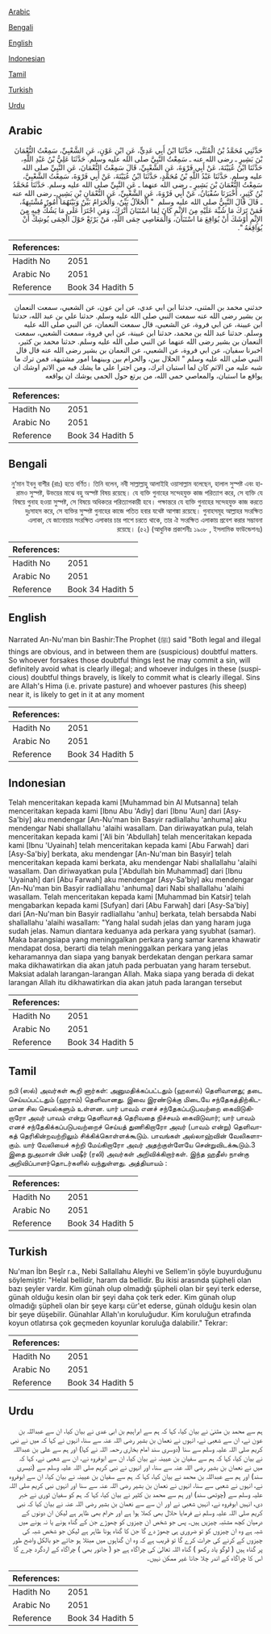 [Arabic](#arabic)

[Bengali](#bengali)

[English](#english)

[Indonesian](#indonesian)

[Tamil](#tamil)

[Turkish](#turkish)

[Urdu](#urdu)

## Arabic


<div dir="rtl" lang="ar" style={{fontSize:'larger',backgroundColor:'#f8f9fa',padding:20}}>
حَدَّثَنِي مُحَمَّدُ بْنُ الْمُثَنَّى، حَدَّثَنَا ابْنُ أَبِي عَدِيٍّ، عَنِ ابْنِ عَوْنٍ، عَنِ الشَّعْبِيِّ، سَمِعْتُ النُّعْمَانَ بْنَ بَشِيرٍ ـ رضى الله عنه ـ سَمِعْتُ النَّبِيَّ صلى الله عليه وسلم‏.‏ حَدَّثَنَا عَلِيُّ بْنُ عَبْدِ اللَّهِ، حَدَّثَنَا ابْنُ عُيَيْنَةَ، عَنْ أَبِي فَرْوَةَ، عَنِ الشَّعْبِيِّ، قَالَ سَمِعْتُ النُّعْمَانَ، عَنِ النَّبِيِّ صلى الله عليه وسلم‏.‏ حَدَّثَنَا عَبْدُ اللَّهِ بْنُ مُحَمَّدٍ، حَدَّثَنَا ابْنُ عُيَيْنَةَ، عَنْ أَبِي فَرْوَةَ، سَمِعْتُ الشَّعْبِيَّ، سَمِعْتُ النُّعْمَانَ بْنَ بَشِيرٍ ـ رضى الله عنهما ـ عَنِ النَّبِيِّ صلى الله عليه وسلم‏.‏ حَدَّثَنَا مُحَمَّدُ بْنُ كَثِيرٍ، أَخْبَرَنَا سُفْيَانُ، عَنْ أَبِي فَرْوَةَ، عَنِ الشَّعْبِيِّ، عَنِ النُّعْمَانِ بْنِ بَشِيرٍ ـ رضى الله عنه ـ قَالَ قَالَ النَّبِيُّ صلى الله عليه وسلم ‏ "‏ الْحَلاَلُ بَيِّنٌ، وَالْحَرَامُ بَيِّنٌ وَبَيْنَهُمَا أُمُورٌ مُشْتَبِهَةٌ، فَمَنْ تَرَكَ مَا شُبِّهَ عَلَيْهِ مِنَ الإِثْمِ كَانَ لِمَا اسْتَبَانَ أَتْرَكَ، وَمَنِ اجْتَرَأَ عَلَى مَا يَشُكُّ فِيهِ مِنَ الإِثْمِ أَوْشَكَ أَنْ يُوَاقِعَ مَا اسْتَبَانَ، وَالْمَعَاصِي حِمَى اللَّهِ، مَنْ يَرْتَعْ حَوْلَ الْحِمَى يُوشِكْ أَنْ يُوَاقِعَهُ ‏"‏‏.‏
</div>
<div style={{backgroundColor:'#f8f9fa',padding:20, marginBottom: 10}}><table> <thead> <tr> <th>References:</th> <th></th> </tr> </thead> <tbody><tr><td>Hadith No</td><td>2051</td></tr><tr><td>Arabic No</td><td>2051</td></tr><tr><td>Reference</td><td>Book 34 Hadith 5</td></tr></tbody></table></div>


<div dir="rtl" lang="ar" style={{fontSize:'larger',backgroundColor:'#f8f9fa',padding:20}}>
حدثني محمد بن المثنى، حدثنا ابن ابي عدي، عن ابن عون، عن الشعبي، سمعت النعمان بن بشير رضى الله عنه سمعت النبي صلى الله عليه وسلم. حدثنا علي بن عبد الله، حدثنا ابن عيينة، عن ابي فروة، عن الشعبي، قال سمعت النعمان، عن النبي صلى الله عليه وسلم. حدثنا عبد الله بن محمد، حدثنا ابن عيينة، عن ابي فروة، سمعت الشعبي، سمعت النعمان بن بشير رضى الله عنهما عن النبي صلى الله عليه وسلم. حدثنا محمد بن كثير، اخبرنا سفيان، عن ابي فروة، عن الشعبي، عن النعمان بن بشير رضى الله عنه قال قال النبي صلى الله عليه وسلم " الحلال بين، والحرام بين وبينهما امور مشتبهة، فمن ترك ما شبه عليه من الاثم كان لما استبان اترك، ومن اجترا على ما يشك فيه من الاثم اوشك ان يواقع ما استبان، والمعاصي حمى الله، من يرتع حول الحمى يوشك ان يواقعه
</div>
<div style={{backgroundColor:'#f8f9fa',padding:20, marginBottom: 10}}><table> <thead> <tr> <th>References:</th> <th></th> </tr> </thead> <tbody><tr><td>Hadith No</td><td>2051</td></tr><tr><td>Arabic No</td><td>2051</td></tr><tr><td>Reference</td><td>Book 34 Hadith 5</td></tr></tbody></table></div>

## Bengali


<div dir="rtl" lang="bn" style={{fontSize:'larger',backgroundColor:'#f8f9fa',padding:20}}>
নু‘মান ইবনু বাশীর (রাঃ) হতে বর্ণিত। তিনি বলেন, নবী সাল্লাল্লাহু আলাইহি ওয়াসাল্লাম বলেছেন, হালাল সুস্পষ্ট এবং হারামও সুস্পষ্ট, উভয়ের মাঝে বহু অস্পষ্ট বিষয় রয়েছে। যে ব্যক্তি গুনাহের সন্দেহযুক্ত কাজ পরিত্যাগ করে, সে ব্যক্তি যে বিষয়ে গুনাহ হওয়া সুস্পষ্ট, সে বিষয়ে অধিকতর পরিত্যাগকারী হবে। পক্ষান্তরে যে ব্যক্তি গুনাহের সন্দেহযুক্ত কাজ করতে দুঃসাহস করে, সে ব্যক্তির সুস্পষ্ট গুনাহের কাজে পতিত হবার যথেষ্ট আশঙ্কা রয়েছে। গুনাহসমূহ আল্লাহর সংরক্ষিত এলাকা, যে জানোয়ার সংরক্ষিত এলাকার চার পাশে চরতে থাকে, তার ঐ সংরক্ষিত এলাকায় প্রবেশ করার সম্ভাবনা রয়েছে। (৫২) (আধুনিক প্রকাশনীঃ ১৯০৮ , ইসলামিক ফাউন্ডেশনঃ)
</div>
<div style={{backgroundColor:'#f8f9fa',padding:20, marginBottom: 10}}><table> <thead> <tr> <th>References:</th> <th></th> </tr> </thead> <tbody><tr><td>Hadith No</td><td>2051</td></tr><tr><td>Arabic No</td><td>2051</td></tr><tr><td>Reference</td><td>Book 34 Hadith 5</td></tr></tbody></table></div>

## English


<div dir="ltr" lang="en" style={{fontSize:'larger',backgroundColor:'#f8f9fa',padding:20}}>
Narrated An-Nu'man bin Bashir:The Prophet (ﷺ) said "Both legal and illegal things are obvious, and in between them are (suspicious) doubtful matters. So whoever forsakes those doubtful things lest he may commit a sin, will definitely avoid what is clearly illegal; and whoever indulges in these (suspicious) doubtful things bravely, is likely to commit what is clearly illegal. Sins are Allah's Hima (i.e. private pasture) and whoever pastures (his sheep) near it, is likely to get in it at any moment
</div>
<div style={{backgroundColor:'#f8f9fa',padding:20, marginBottom: 10}}><table> <thead> <tr> <th>References:</th> <th></th> </tr> </thead> <tbody><tr><td>Hadith No</td><td>2051</td></tr><tr><td>Arabic No</td><td>2051</td></tr><tr><td>Reference</td><td>Book 34 Hadith 5</td></tr></tbody></table></div>

## Indonesian


<div dir="ltr" lang="id" style={{fontSize:'larger',backgroundColor:'#f8f9fa',padding:20}}>
Telah menceritakan kepada kami [Muhammad bin Al Mutsanna] telah menceritakan kepada kami [Ibnu Abu 'Adiy] dari [Ibnu 'Aun] dari [Asy-Sa'biy] aku mendengar [An-Nu'man bin Basyir radliallahu 'anhuma] aku mendengar Nabi shallallahu 'alaihi wasallam. Dan diriwayatkan pula, telah menceritakan kepada kami ['Ali bin 'Abdullah] telah menceritakan kepada kami [Ibnu 'Uyainah] telah menceritakan kepada kami [Abu Farwah] dari [Asy-Sa'biy] berkata, aku mendengar [An-Nu'man bin Basyir] telah menceritakan kepada kami berkata, aku mendengar Nabi shallallahu 'alaihi wasallam. Dan diriwayatkan pula ['Abdullah bin Muhammad] dari [Ibnu 'Uyainah] dari [Abu Farwah] aku mendengar [Asy-Sa'biy] aku mendengar [An-Nu'man bin Basyir radliallahu 'anhuma] dari Nabi shallallahu 'alaihi wasallam. Telah menceritakan kepada kami [Muhammad bin Katsir] telah mengabarkan kepada kami [Sufyan] dari [Abu Farwah] dari [Asy-Sa'biy] dari [An-Nu'man bin Basyir radliallahu 'anhu] berkata, telah bersabda Nabi shallallahu 'alaihi wasallam: "Yang halal sudah jelas dan yang haram juga sudah jelas. Namun diantara keduanya ada perkara yang syubhat (samar). Maka barangsiapa yang meninggalkan perkara yang samar karena khawatir mendapat dosa, berarti dia telah meninggalkan perkara yang jelas keharamannya dan siapa yang banyak berdekatan dengan perkara samar maka dikhawatirkan dia akan jatuh pada perbuatan yang haram tersebut. Maksiat adalah larangan-larangan Allah. Maka siapa yang berada di dekat larangan Allah itu dikhawatirkan dia akan jatuh pada larangan tersebut
</div>
<div style={{backgroundColor:'#f8f9fa',padding:20, marginBottom: 10}}><table> <thead> <tr> <th>References:</th> <th></th> </tr> </thead> <tbody><tr><td>Hadith No</td><td>2051</td></tr><tr><td>Arabic No</td><td>2051</td></tr><tr><td>Reference</td><td>Book 34 Hadith 5</td></tr></tbody></table></div>

## Tamil


<div dir="ltr" lang="ta" style={{fontSize:'larger',backgroundColor:'#f8f9fa',padding:20}}>
நபி (ஸல்) அவர்கள் கூறி னார்கள்: அனுமதிக்கப்பட்டதும் (ஹலால்) தெளிவானது; தடை செய்யப்பட்டதும் (ஹராம்) தெளிவானது. இவை இரண்டுக்கு மிடையே சந்தேகத்திற்கிடமான சில செயல்களும் உள்ளன. யார் பாவம் எனச் சந்தேகப்படுபவற்றை கைவிடுகிறாரோ அவர் பாவம் என்று தெளிவாகத் தெரிவதை நிச்சயம் கைவிடுவார்; யார் பாவம் எனச் சந்தேகிக்கப்படுபவற்றைச் செய்யத் துணிகிறாரோ அவர் (பாவம் என்று) தெளிவாகத் தெரிகின்றவற்றிலும் சிக்கிக்கொள்ளக்கூடும். பாவங்கள் அல்லாஹ்வின் வேலிகளாகும். யார் வேலியைச் சுற்றி மேய்கிறாரோ அவர் அதற்குள்ளேயே சென்றுவிடக்கூடும்.3 இதை நுஅமான் பின் பஷீர் (ரலி) அவர்கள் அறிவிக்கிறார்கள். இந்த ஹதீஸ் நான்கு அறிவிப்பாளர்தொடர்களில் வந்துள்ளது. அத்தியாயம் :
</div>
<div style={{backgroundColor:'#f8f9fa',padding:20, marginBottom: 10}}><table> <thead> <tr> <th>References:</th> <th></th> </tr> </thead> <tbody><tr><td>Hadith No</td><td>2051</td></tr><tr><td>Arabic No</td><td>2051</td></tr><tr><td>Reference</td><td>Book 34 Hadith 5</td></tr></tbody></table></div>

## Turkish


<div dir="ltr" lang="tr" style={{fontSize:'larger',backgroundColor:'#f8f9fa',padding:20}}>
Nu'man İbn Beşîr r.a., Nebi Sallallahu Aleyhi ve Sellem'in şöyle buyurduğunu söylemiştir: "Helal bellidir, haram da bellidir. Bu ikisi arasında şüpheli olan bazı şeyler vardır. Kim günah olup olmadığı şüpheli olan bir şeyi terk ederse, günah olduğu kesin olan bir şeyi daha çok terk eder. Kim günah olup olmadığı şüpheli olan bir şeye karşı cür'et ederse, günah olduğu kesin olan bir şeye düşebilir. Günahlar Allah'ın koruluğudur. Kim koruluğun etrafında koyun otlatırsa çok geçmeden koyunlar koruluğa dalabilir." Tekrar:
</div>
<div style={{backgroundColor:'#f8f9fa',padding:20, marginBottom: 10}}><table> <thead> <tr> <th>References:</th> <th></th> </tr> </thead> <tbody><tr><td>Hadith No</td><td>2051</td></tr><tr><td>Arabic No</td><td>2051</td></tr><tr><td>Reference</td><td>Book 34 Hadith 5</td></tr></tbody></table></div>

## Urdu


<div dir="rtl" lang="ur" style={{fontSize:'larger',backgroundColor:'#f8f9fa',padding:20}}>
ہم سے محمد بن مثنیٰ نے بیان کیا، کہا کہ ہم سے ابراہیم بن ابی عدی نے بیان کیا، ان سے عبداللہ بن عون نے، ان سے شعبی نے، انہوں نے نعمان بن بشیر رضی اللہ عنہ سے سنا، انہوں نے کہا کہ میں نے نبی کریم صلی اللہ علیہ وسلم سے سنا (دوسری سند امام بخاری رحمہ اللہ نے کہا) اور ہم سے علی بن عبداللہ نے بیان کیا، کہا کہ ہم سے سفیان بن عیینہ نے بیان کیا، ان سے ابوفروہ نے، ان سے شعبی نے، کہا کہ میں نے نعمان بن بشیر رضی اللہ عنہ سے سنا، اور انہوں نے نبی کریم صلی اللہ علیہ وسلم سے (تیسری سند) اور ہم سے عبداللہ بن محمد نے بیان کیا، کہا کہ ہم سے سفیان بن عیینہ نے بیان کیا، ان سے ابوفروہ نے، انہوں نے شعبی سے سنا، انہوں نے نعمان بن بشیر رضی اللہ عنہ سے سنا اور انہوں نبی کریم صلی اللہ علیہ وسلم سے (چوتھی سند) اور ہم سے محمد بن کثیر نے بیان کیا، کہا کہ ہم کو سفیان ثوری نے خبر دی، انہیں ابوفروہ نے، انہیں شعبی نے اور ان سے سے نعمان بن بشیر رضی اللہ عنہ نے بیان کیا کہ نبی کریم صلی اللہ علیہ وسلم نے فرمایا حلال بھی کھلا ہوا ہے اور حرام بھی ظاہر ہے لیکن ان دونوں کے درمیان کچھ مشتبہ چیزیں ہیں۔ پس جو شخص ان چیزوں کو چھوڑے جن کے گناہ ہونے یا نہ ہونے میں شبہ ہے وہ ان چیزوں کو تو ضروری ہی چھوڑ دے گا جن کا گناہ ہونا ظاہر ہے لیکن جو شخص شبہ کی چیزوں کے کرنے کی جرات کرے گا تو قریب ہے کہ وہ ان گناہوں میں مبتلا ہو جائے جو بالکل واضح طور پر گناہ ہیں ( لوگو یاد رکھو ) گناہ اللہ تعالیٰ کی چراگاہ ہے جو ( جانور بھی ) چراگاہ کے اردگرد چرے گا اس کا چراگاہ کے اندر چلا جانا غیر ممکن نہیں۔
</div>
<div style={{backgroundColor:'#f8f9fa',padding:20, marginBottom: 10}}><table> <thead> <tr> <th>References:</th> <th></th> </tr> </thead> <tbody><tr><td>Hadith No</td><td>2051</td></tr><tr><td>Arabic No</td><td>2051</td></tr><tr><td>Reference</td><td>Book 34 Hadith 5</td></tr></tbody></table></div>
